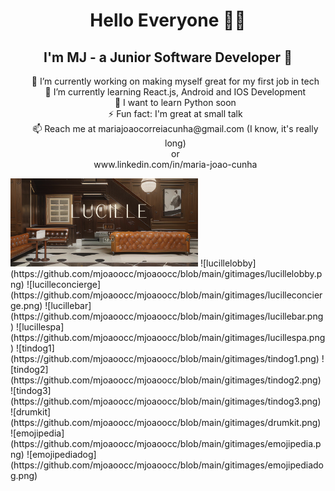 ###  <h1 align="center">Hello Everyone 🫶🏻</h1>


<h2 align="center">I'm MJ - a Junior Software Developer 🤩 </h2>

<ul align="center" style="list-style: none;">
<li>🔭 I’m currently working on making myself great for my first job in tech </li>
<li>🌱 I’m currently learning React.js, Android and IOS Development</li>
<li>🤔 I want to learn Python soon</li>
<li>⚡ Fun fact: I'm great at small talk</li>
<li>📫 Reach me at mariajoaocorreiacunha@gmail.com (I know, it's really long)</li>
or
<li>www.linkedin.com/in/maria-joao-cunha</li>
</ul>
<img
  src="https://github.com/mjoaoocc/mjoaoocc/blob/main/gitimages/lucillelobby.png"
  alt="Alt text"
  title="Optional title"
  style="display: inline-block; margin: 0 auto; max-width: 300px">
![lucillelobby](https://github.com/mjoaoocc/mjoaoocc/blob/main/gitimages/lucillelobby.png)
![lucilleconcierge](https://github.com/mjoaoocc/mjoaoocc/blob/main/gitimages/lucilleconcierge.png)
![lucillebar](https://github.com/mjoaoocc/mjoaoocc/blob/main/gitimages/lucillebar.png)
![lucillespa](https://github.com/mjoaoocc/mjoaoocc/blob/main/gitimages/lucillespa.png)
![tindog1](https://github.com/mjoaoocc/mjoaoocc/blob/main/gitimages/tindog1.png)
![tindog2](https://github.com/mjoaoocc/mjoaoocc/blob/main/gitimages/tindog2.png)
![tindog3](https://github.com/mjoaoocc/mjoaoocc/blob/main/gitimages/tindog3.png)
![drumkit](https://github.com/mjoaoocc/mjoaoocc/blob/main/gitimages/drumkit.png)
![emojipedia](https://github.com/mjoaoocc/mjoaoocc/blob/main/gitimages/emojipedia.png)
![emojipediadog](https://github.com/mjoaoocc/mjoaoocc/blob/main/gitimages/emojipediadog.png)

